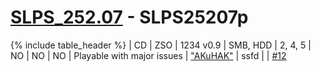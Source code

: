 [SLPS_252.07](http://redump.org/discs/serial/SLPS-25207) - SLPS25207p
=

{% include table_header %}
| CD | ZSO | 1234 v0.9 | SMB, HDD | 2, 4, 5 | NO | NO | NO | Playable with major issues | ["AKuHAK"]("https://github.com/AKuHAK") | ssfd |  | [#12]("https://github.com/AKuHAK/Open-PS2-Loader-Compatibility-list/issues/12") 
